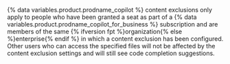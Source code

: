 {% data variables.product.prodname_copilot %} content exclusions only apply to people who have been granted a seat as part of a {% data variables.product.prodname_copilot_for_business %} subscription and are members of the same {% ifversion fpt %}organization{% else %}enterprise{% endif %} in which a content exclusion has been configured. Other users who can access the specified files will not be affected by the content exclusion settings and will still see code completion suggestions.
